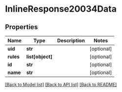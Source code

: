 # InlineResponse20034Data

## Properties
Name | Type | Description | Notes
------------ | ------------- | ------------- | -------------
**uid** | **str** |  | [optional] 
**rules** | **list[object]** |  | [optional] 
**id** | **str** |  | [optional] 
**name** | **str** |  | [optional] 

[[Back to Model list]](../README.md#documentation-for-models) [[Back to API list]](../README.md#documentation-for-api-endpoints) [[Back to README]](../README.md)

